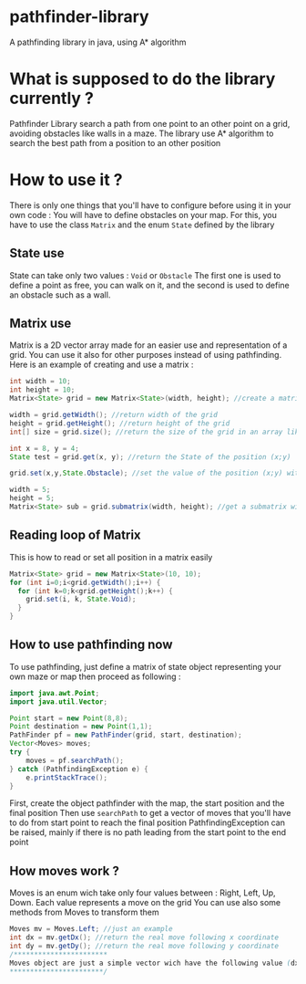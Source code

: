 # pathfinder-library
A pathfinding library in java, using A* algorithm

# What is supposed to do the library currently ?
Pathfinder Library search a path from one point to an other point on a grid, avoiding obstacles like walls in a maze.
The library use A* algorithm to search the best path from a position to an other position

# How to use it ?
There is only one things that you'll have to configure before using it in your own code : You will have to define obstacles on your map.
For this, you have to use the class `Matrix` and the enum `State` defined by the library

## State use
State can take only two values : `Void` or `Obstacle` 
The first one is used to define a point as free, you can walk on it, and the second is used to define an obstacle such as a wall.

## Matrix use
Matrix is a 2D vector array made for an easier use and representation of a grid. You can use it also for other purposes instead of using pathfinding.
Here is an example of creating and use a matrix :

```java
int width = 10;
int height = 10;
Matrix<State> grid = new Matrix<State>(width, height); //create a matrix wich will contain State object

width = grid.getWidth(); //return width of the grid
height = grid.getHeight(); //return height of the grid
int[] size = grid.size(); //return the size of the grid in an array like that : {width, height}

int x = 8, y = 4;
State test = grid.get(x, y); //return the State of the position (x;y)

grid.set(x,y,State.Obstacle); //set the value of the position (x;y) with the value State.Obstacle

width = 5;
height = 5;
Matrix<State> sub = grid.submatrix(width, height); //get a submatrix with a width and height of 5
```

## Reading loop of Matrix
This is how to read or set all position in a matrix easily
```java
Matrix<State> grid = new Matrix<State>(10, 10);
for (int i=0;i<grid.getWidth();i++) {
  for (int k=0;k<grid.getHeight();k++) {
    grid.set(i, k, State.Void);
  }
}
```

## How to use pathfinding now 
To use pathfinding, just define a matrix of state object representing your own maze or map
then proceed as following :
```java
import java.awt.Point;
import java.util.Vector;

Point start = new Point(8,8);
Point destination = new Point(1,1);
PathFinder pf = new PathFinder(grid, start, destination);
Vector<Moves> moves;
try {
	moves = pf.searchPath();
} catch (PathfindingException e) {
	e.printStackTrace();
}
```
First, create the object pathfinder with the map, the start position and the final position
Then use `searchPath` to get a vector of moves that you'll have to do from start point to reach the final position
PathfindingException can be raised, mainly if there is no path leading from the start point to the end point

## How moves work ?
Moves is an enum wich take only four values between : Right, Left, Up, Down.
Each value represents a move on the grid
You can use also some methods from Moves to transform them
```java
Moves mv = Moves.Left; //just an example
int dx = mv.getDx(); //return the real move following x coordinate
int dy = mv.getDy(); //return the real move following y coordinate
/***********************
Moves object are just a simple vector wich have the following value (dx;dy)
***********************/
